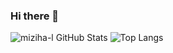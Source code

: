 ### Hi there 👋

![miziha-l GitHub Stats](https://github-readme-stats.vercel.app/api?username=miziha-l&show_icons=true&theme=gruvbox)
![Top Langs](https://github-readme-stats.vercel.app/api/top-langs/?username=miziha-l&layout=compact)
